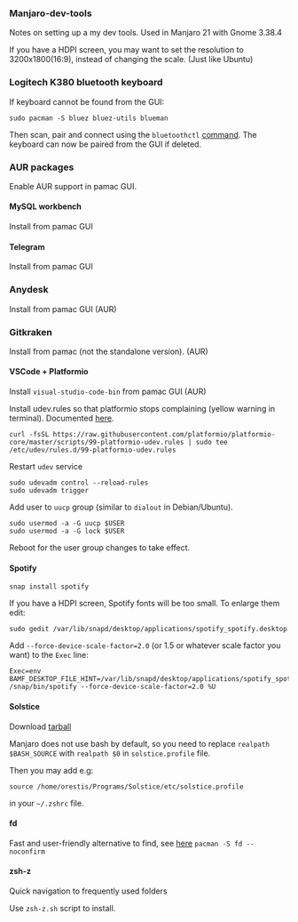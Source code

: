 ### Manjaro-dev-tools

Notes on setting up a my dev tools. Used in Manjaro 21 with Gnome 3.38.4

If you have a HDPI screen, you may want to set the resolution to 3200x1800(16:9), instead of changing the scale. (Just like Ubuntu)

### Logitech K380 bluetooth keyboard
If keyboard cannot be found from the GUI:

```
sudo pacman -S bluez bluez-utils blueman
```
Then scan, pair and connect using the ```bluetoothctl``` [command](https://wiki.archlinux.org/title/Bluetooth#Pairing).
The keyboard can now be paired from the GUI if deleted.

### AUR packages
Enable AUR support in pamac GUI.

#### MySQL workbench
Install from pamac GUI

#### Telegram
Install from pamac GUI

### Anydesk
Install from pamac GUI (AUR)

### Gitkraken
Install from pamac (not the standalone version). (AUR)

#### VSCode + Platformio
Install ```visual-studio-code-bin``` from pamac GUI (AUR)

Install udev.rules so that platformio stops complaining (yellow warning in terminal). Documented [here](https://docs.platformio.org/en/latest/faq.html#platformio-udev-rules).

```
curl -fsSL https://raw.githubusercontent.com/platformio/platformio-core/master/scripts/99-platformio-udev.rules | sudo tee /etc/udev/rules.d/99-platformio-udev.rules
```

Restart ```udev``` service

```
sudo udevadm control --reload-rules
sudo udevadm trigger
```

Add user to ```uucp``` group (similar to ```dialout``` in Debian/Ubuntu).
```
sudo usermod -a -G uucp $USER
sudo usermod -a -G lock $USER
```
Reboot for the user group changes to take effect.

#### Spotify
```
snap install spotify
```
If you have a HDPI screen, Spotify fonts will be too small. To enlarge them edit:
```
sudo gedit /var/lib/snapd/desktop/applications/spotify_spotify.desktop
```
Add ```--force-device-scale-factor=2.0``` (or 1.5 or whatever scale factor you want) to the ```Exec``` line:
```
Exec=env BAMF_DESKTOP_FILE_HINT=/var/lib/snapd/desktop/applications/spotify_spotify.desktop /snap/bin/spotify --force-device-scale-factor=2.0 %U
```

#### Solstice

Download [tarball](https://www.meso-star.com/projects/solstice/downloads/Solstice-0.9.0-GNU-Linux64.tar.gz)

Manjaro does not use bash by default, so you need to replace ```realpath $BASH_SOURCE``` with ```realpath $0``` in ```solstice.profile``` file.

Then you may add e.g:

```source /home/orestis/Programs/Solstice/etc/solstice.profile```

in your ```~/.zshrc``` file.

#### fd

Fast and user-friendly alternative to find, see [here](https://github.com/sharkdp/fd)
```pacman -S fd --noconfirm```

#### zsh-z

Quick navigation to frequently used folders

Use ```zsh-z.sh``` script to install.
